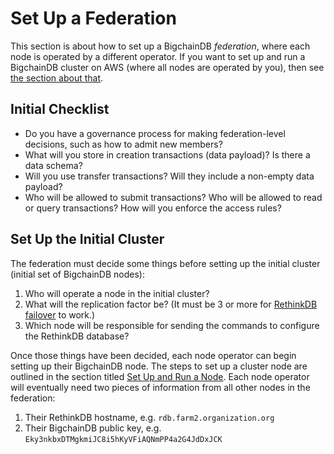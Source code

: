 # Set Up a Federation

This section is about how to set up a BigchainDB _federation_, where each node is operated by a different operator. If you want to set up and run a BigchainDB cluster on AWS (where all nodes are operated by you), then see [the section about that](deploy-on-aws.html).


## Initial Checklist

* Do you have a governance process for making federation-level decisions, such as how to admit new members?
* What will you store in creation transactions (data payload)? Is there a data schema?
* Will you use transfer transactions? Will they include a non-empty data payload?
* Who will be allowed to submit transactions? Who will be allowed to read or query transactions? How will you enforce the access rules?


## Set Up the Initial Cluster

The federation must decide some things before setting up the initial cluster (initial set of BigchainDB nodes):

1. Who will operate a node in the initial cluster?
2. What will the replication factor be? (It must be 3 or more for [RethinkDB failover](https://rethinkdb.com/docs/failover/) to work.)
3. Which node will be responsible for sending the commands to configure the RethinkDB database?

Once those things have been decided, each node operator can begin setting up their BigchainDB node.
The steps to set up a cluster node are outlined in the section titled [Set Up and Run a Node](../dev-and-test/setup-run-node.html). Each node operator will eventually need two pieces of information from all other nodes in the federation:

1. Their RethinkDB hostname, e.g. `rdb.farm2.organization.org`
2. Their BigchainDB public key, e.g. `Eky3nkbxDTMgkmiJC8i5hKyVFiAQNmPP4a2G4JdDxJCK`

